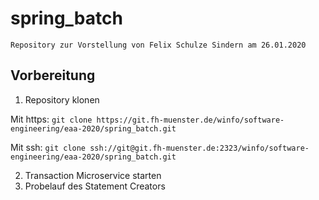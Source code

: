 # spring_batch

```Repository zur Vorstellung von Felix Schulze Sindern am 26.01.2020```
## Vorbereitung
1. Repository klonen


Mit https: ```git clone https://git.fh-muenster.de/winfo/software-engineering/eaa-2020/spring_batch.git```

Mit ssh: ```git clone ssh://git@git.fh-muenster.de:2323/winfo/software-engineering/eaa-2020/spring_batch.git```

2. Transaction Microservice starten
3. Probelauf des Statement Creators
